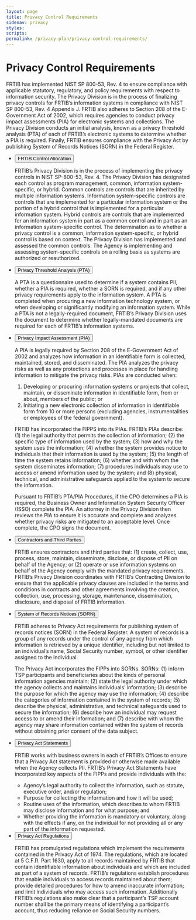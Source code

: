 ```yaml
---
layout: page
title: Privacy Control Requirements
sidenav: privacy
styles:
scripts:
permalink: /privacy-plan/privacy-control-requirements/
---
```

# Privacy Control Requirements

FRTIB has implemented NIST SP 800-53, Rev. 4 to ensure compliance with applicable statutory, regulatory, and policy requirements with respect to information security. The Privacy Division is in the process of finalizing privacy controls for FRTIB’s information systems in compliance with NIST SP 800-53, Rev. 4 Appendix J. FRTIB also adheres to Section 208 of the E-Government Act of 2002, which requires agencies to conduct privacy impact assessments (PIA) for electronic systems and collections.  The Privacy Division conducts an initial analysis, known as a privacy threshold analysis (PTA) of each of FRTIB’s electronic systems to determine whether a PIA is required. Finally, FRTIB ensures compliance with the Privacy Act by publishing System of Records Notices (SORN) in the Federal Register.

<ul class="usa-accordion">
<!-- 7.1 FRTIB Control Allocation  -->
<li>
  <button class="usa-accordion-button"
    aria-expanded="false"
    aria-controls="a1">
    FRTIB Control Allocation
  </button>
  <div id="a1" class="usa-accordion-content" markdown="1">

  FRTIB’s Privacy Division is in the process of implementing the privacy controls in NIST SP-800-53, Rev. 4. The Privacy Division has designated each control as program management, common, information system-specific, or hybrid. Common controls are controls that are inherited by multiple information systems. Information system-specific controls are controls that are implemented for a particular information system or the portion of a hybrid control that is implemented for a particular information system. Hybrid controls are controls that are implemented for an information system in part as a common control and in part as an information system-specific control. The determination as to whether a privacy control is a common, information system-specific, or hybrid control is based on context. The Privacy Division has implemented and assessed the common controls. The Agency is implementing and assessing system-specific controls on a rolling basis as systems are authorized or reauthorized.

  </div>
</li>
<!-- 7.2 Privacy Threshold Analysis (PTA)  -->
<li>
  <button class="usa-accordion-button"
    aria-expanded="false"
    aria-controls="a2">
    Privacy Threshold Analysis (PTA)
  </button>
  <div id="a2" class="usa-accordion-content" markdown="1">

  A PTA is a questionnaire used to determine if a system contains PII, whether a PIA is required, whether a SORN is required, and if any other privacy requirements apply to the information system. A PTA is completed when procuring a new information technology system, or when developing or significantly modifying an information system. While a PTA is not a legally-required document, FRTIB’s Privacy Division uses the document to determine whether legally-mandated documents are required for each of FRTIB’s information systems.

  </div>
</li>
<!-- 7.3 Privacy Impact Assessment (PIA)  -->
<li>
  <button class="usa-accordion-button"
    aria-expanded="false"
    aria-controls="a3">
    Privacy Impact Assessment (PIA)
  </button>
  <div id="a3" class="usa-accordion-content" markdown="1">

  A PIA is legally required by Section 208 of the E-Government Act of 2002 and analyzes how information in an identifiable form is collected, maintained, stored, and disseminated. The PIA analyzes the privacy risks as well as any protections and processes in place for handling information to mitigate the privacy risks. PIAs are conducted when:

  1. Developing or procuring information systems or projects that collect, maintain, or disseminate information in identifiable form, from or about, members of the public; or
  2. Initiating a new electronic collection of information in identifiable form from 10 or more persons (excluding agencies, instrumentalities or employees of the federal government).

  FRTIB has incorporated the FIPPS into its PIAs. FRTIB’s PIAs describe: (1) the legal authority that permits the collection of information; (2) the specific type of information used by the system; (3) how and why the system uses the information;     (4) whether the system provides notice to individuals that their information is used by the system; (5) the length of time the system retains information; (6) whether and with whom the system disseminates information; (7) procedures individuals may use to access or amend information used by the system; and (8) physical, technical, and administrative safeguards applied to the system to secure the information.

  Pursuant to FRTIB’s PTA/PIA Procedures, if the CPO determines a PIA is required, the Business Owner and Information System Security Officer (ISSO) complete the PIA. An attorney in the Privacy Division then reviews the PIA to ensure it is accurate and complete and analyzes whether privacy risks are mitigated to an acceptable level. Once complete, the CPO signs the document.

  </div>
</li>
<!-- 7.4 Contractors and Third Parties  -->
<li>
  <button class="usa-accordion-button"
    aria-expanded="false"
    aria-controls="a4">
    Contractors and Third Parties
  </button>
  <div id="a4" class="usa-accordion-content" markdown="1">

  FRTIB ensures contractors and third parties that: (1) create, collect, use, process, store, maintain, disseminate, disclose, or dispose of PII on behalf of the Agency; or (2) operate or use information systems on behalf of the Agency comply with the mandated privacy requirements. FRTIB’s Privacy Division coordinates with FRTIB’s Contracting Division to ensure that the applicable privacy clauses are included in the terms and conditions in contracts and other agreements involving the creation, collection, use, processing, storage, maintenance, dissemination, disclosure, and disposal of FRTIB information.
  </div>
</li>
<!-- 7.5 System of Records Notices (SORN) -->
<li>
  <button class="usa-accordion-button"
    aria-expanded="false"
    aria-controls="a5">
    System of Records Notices (SORN)
  </button>
  <div id="a5" class="usa-accordion-content" markdown="1">

  FRTIB adheres to Privacy Act requirements for publishing system of records notices (SORN) in the Federal Register. A system of records is a group of any records under the control of any agency from which information is retrieved by a unique identifier, including but not limited to an individual’s name, Social Security number, symbol, or other identifier assigned to the individual.  

  The Privacy Act incorporates the FIPPs into SORNs. SORNs: (1) inform TSP  participants and beneficiaries about the kinds of personal information agencies maintain; (2) state the legal authority under which the agency collects and maintains individuals’ information; (3) describe the purpose for which the agency may use the information; (4) describe the categories of information contained in the system of records; (5) describe the physical, administrative, and technical safeguards used to secure the information; (6) describe how an individual may request access to or amend their information; and (7) describe with whom the agency may share information contained within the system of records without obtaining prior consent of the data subject.
  </div>
</li>
<!-- 7.6 Privacy Act Statements -->
<li>
  <button class="usa-accordion-button"
    aria-expanded="false"
    aria-controls="a6">
    Privacy Act Statements
  </button>
  <div id="a6" class="usa-accordion-content" markdown="1">

  FRTIB works with business owners in each of FRTIB’s Offices to ensure that a Privacy Act statement is provided or otherwise made available when the Agency collects PII. FRTIB’s Privacy Act Statements have incorporated key aspects of the FIPPs and provide individuals with the:

  - Agency’s legal authority to collect the information, such as statute, executive order, and/or regulation;
  - Purpose for collecting the information and how it will be used;
  - Routine uses of the information, which describes to whom FRTIB may disclose information and for what purpose; and
  - Whether providing the information is mandatory or voluntary, along with the effects if any, on the individual for not providing all or any part of the information requested.

  </div>
</li>
<!-- 7.7 Privacy Act Regulations -->
<li>
  <button class="usa-accordion-button"
    aria-expanded="false"
    aria-controls="a7">
    Privacy Act Regulations
  </button>
  <div id="a7" class="usa-accordion-content" markdown="1">

  FRTIB has promulgated regulations which implement the requirements contained in the Privacy Act of 1974. The regulations, which are located at 5 C.F.R. Part 1630, apply to all records maintained by FRTIB that contain identifiable information about individuals and which are included as part of a system of records. FRTIB’s regulations establish procedures that enable individuals to access records maintained about them; provide detailed procedures for how to amend inaccurate information; and limit individuals who may access such information. Additionally FRTIB’s regulations also make clear that a participant’s TSP account number shall be the primary means of identifying a participant’s account, thus reducing reliance on Social Security numbers.
</div>
</li>
</ul>

<!-- CONTENT END -->
